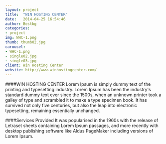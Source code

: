```yaml
---
layout: project
title:  "WIN HOSTING CENTER"
date:   2014-04-25 16:54:46
author: Bestbg
categories:
- project
img: WHC-1.png
thumb: thumb02.jpg
carousel:
- WHC-1.png
- single02.jpg
- single03.jpg
client: Win Hosting Center
website: http://www.winhostingcenter.com/
---
```

####WIN HOSTING CENTER
Lorem Ipsum is simply dummy text of the printing and typesetting industry. Lorem Ipsum has been the industry's standard dummy text ever since the 1500s, when an unknown printer took a galley of type and scrambled it to make a type specimen book. It has survived not only five centuries, but also the leap into electronic typesetting, remaining essentially unchanged.

####Services Provided
It was popularised in the 1960s with the release of Letraset sheets containing Lorem Ipsum passages, and more recently with desktop publishing software like Aldus PageMaker including versions of Lorem Ipsum.